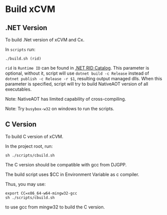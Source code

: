 # Build xCVM

## .NET Version

To build .Net version of xCVM and Cx.

In `scripts` run:
```
./build.sh (rid)
```

`rid` is `Runtime ID` can be found in [.NET RID Catalog](https://learn.microsoft.com/en-us/dotnet/core/rid-catalog). This parameter is optional, without it, script will use `dotnet build -c Release` instead of `dotnet publish -c Release -r $1`, resulting output managed dlls. When this parameter is specified, script will try to build NativeAOT version of all executables.

Note: NativeAOT has limited capability of cross-compiling.

Note: Try `busybox-w32` on windows to run the scripts.

## C Version

To build C version of xCVM.

In the project root, run:

```
sh ./scripts/cbuild.sh
```

The C version should be compatible with gcc from DJGPP.

The build script uses $CC in Environment Variable as c compiler.

Thus, you may use:

```
export CC=x86_64-w64-mingw32-gcc
sh ./scripts/cbuild.sh
```

to use gcc from mingw32 to build the C version.